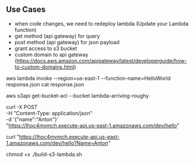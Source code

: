 
## Use Cases


- when code changes, we need to redeploy lambda (Update your Lambda function)
- get method (api gateway) for query
- post method (api gateway) for json payload
- grant access to s3 bucket
- custom domain to api gateway (https://docs.aws.amazon.com/apigateway/latest/developerguide/how-to-custom-domains.html)








aws lambda invoke --region=us-east-1 --function-name=HelloWorld response.json
cat response.json


aws s3api get-bucket-acl --bucket lambda-arriving-roughy

curl -X POST \
-H "Content-Type: application/json" \
-d '{"name":"Anton"}' \
"https://lhoc4mvmch.execute-api.us-east-1.amazonaws.com/dev/hello"

curl "https://lhoc4mvmch.execute-api.us-east-1.amazonaws.com/dev/hello?Name=Anton"

chmod +x ./build-s3-lambda.sh
